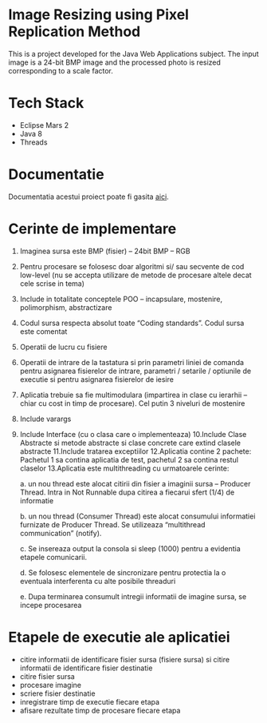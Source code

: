 # Image Resizing using Pixel Replication Method

This is a project developed for the Java Web Applications subject. The input image is a 24-bit BMP image and the processed photo is resized corresponding to a scale factor.

# Tech Stack

- Eclipse Mars 2
- Java 8
- Threads

# Documentatie
Documentatia acestui proiect poate fi gasita [aici](https://github.com/ancamariac/image-resizing/blob/main/documentatie.pdf).

# Cerinte de implementare

1. Imaginea sursa este BMP (fisier) – 24bit BMP – RGB
2. Pentru procesare se folosesc doar algoritmi si/ sau secvente de cod low-level (nu se
accepta utilizare de metode de procesare altele decat cele scrise in tema)
3. Include in totalitate conceptele POO – incapsulare, mostenire, polimorphism,
abstractizare
4. Codul sursa respecta absolut toate “Coding standards”. Codul sursa este comentat
5. Operatii de lucru cu fisiere
6. Operatii de intrare de la tastatura si prin parametri liniei de comanda pentru asignarea
fisierelor de intrare, parametri / setarile / optiunile de executie si pentru asignarea
fisierelor de iesire
7. Aplicatia trebuie sa fie multimodulara (impartirea in clase cu ierarhii – chiar cu cost in
timp de procesare). Cel putin 3 niveluri de mostenire
8. Include varargs
9. Include Interface (cu o clasa care o implementeaza)
10.Include Clase Abstracte si metode abstracte si clase concrete care extind clasele
abstracte
11.Include tratarea exceptiilor
12.Aplicatia contine 2 pachete: Pachetul 1 sa contina aplicatia de test, pachetul 2 sa
contina restul claselor
13.Aplicatia este multithreading cu urmatoarele cerinte:

    a. un nou thread este alocat citirii din fisier a imaginii sursa – Producer Thread.
    Intra in Not Runnable dupa citirea a fiecarui sfert (1/4) de informatie
    
    b. un nou thread (Consumer Thread) este alocat consumului informatiei furnizate
    de Producer Thread. Se utilizeaza “multithread communication” (notify).
    
    c. Se insereaza output la consola si sleep (1000) pentru a evidentia etapele
    comunicarii.

    d. Se folosesc elementele de sincronizare pentru protectia la o eventuala
    interferenta cu alte posibile threaduri

    e. Dupa terminarea consumult intregii informatii de imagine sursa, se incepe
    procesarea
    
# Etapele de executie ale aplicatiei

- citire informatii de identificare fisier sursa (fisiere sursa) si citire informatii de
identificare fisier destinatie
- citire fisier sursa
- procesare imagine
- scriere fisier destinatie
- inregistrare timp de executie fiecare etapa
- afisare rezultate timp de procesare fiecare etapa

